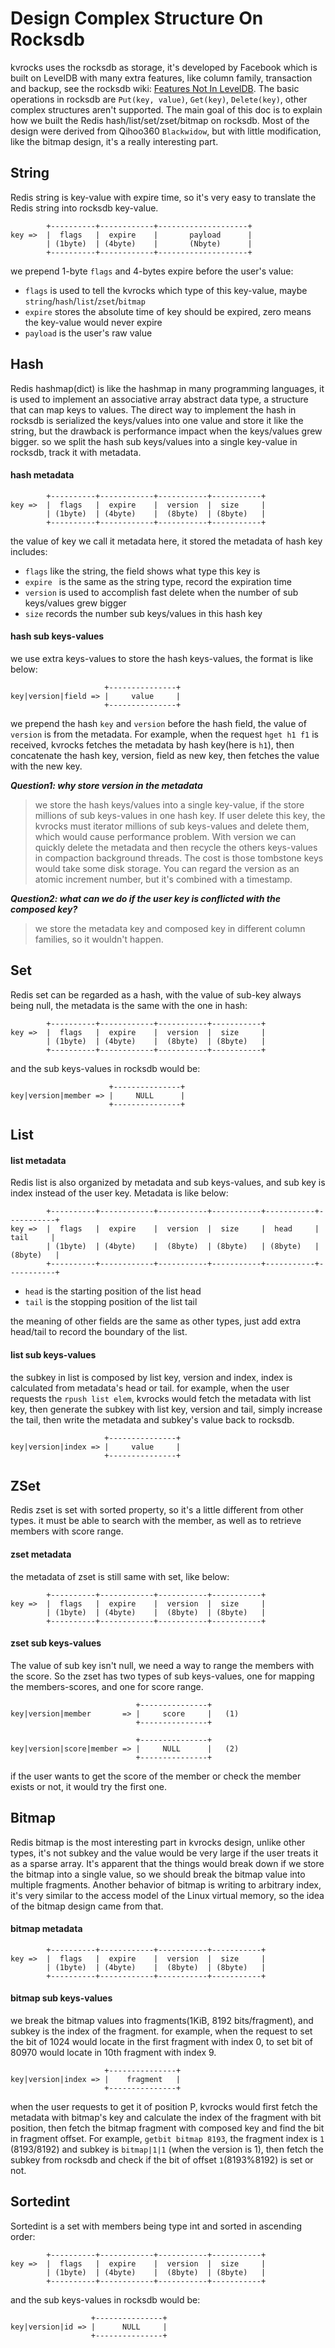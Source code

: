 # Design Complex Structure On Rocksdb

kvrocks uses the rocksdb as storage, it's developed by Facebook which is built on LevelDB with many extra features, like column family, transaction and backup, see the rocksdb wiki: [Features Not In LevelDB](https://github.com/facebook/rocksdb/wiki/Features-Not-in-LevelDB). The basic operations in rocksdb are `Put(key, value)`, `Get(key)`, `Delete(key)`, other complex structures aren't supported. The main goal of this doc is to explain how we built the Redis hash/list/set/zset/bitmap on rocksdb. Most of the design were derived from Qihoo360 `Blackwidow`, but with little modification, like the bitmap design, it's a really interesting part.

## String

Redis string is key-value with expire time, so it's very easy to translate the Redis string into rocksdb key-value.

```shell
        +----------+------------+--------------------+
key =>  |  flags   |  expire    |       payload      |
        | (1byte)  | (4byte)    |       (Nbyte)      |
        +----------+------------+--------------------+
```

we prepend 1-byte `flags` and 4-bytes expire before the user's value:

- `flags` is used to tell the kvrocks which type of this key-value, maybe `string`/`hash`/`list`/`zset`/`bitmap`
- `expire` stores the absolute time of key should be expired, zero means the key-value would never expire
- `payload` is the user's raw value

## Hash

Redis hashmap(dict) is like the hashmap in many programming languages, it is used to implement an associative array abstract data type, a structure that can map keys to values. The direct way to implement the hash in rocksdb is serialized the keys/values into one value and store it like the string, but the drawback is performance impact when the keys/values grew bigger. so we split the hash sub keys/values into a single key-value in rocksdb, track it with metadata.

#### hash metadata

```shell
        +----------+------------+-----------+-----------+
key =>  |  flags   |  expire    |  version  |  size     |
        | (1byte)  | (4byte)    |  (8byte)  | (8byte)   |
        +----------+------------+-----------+-----------+
```

the value of key we call it metadata here, it stored the metadata of hash key includes:

- `flags` like the string, the field shows what type this key is
- `expire ` is the same as the string type, record the expiration time
- `version` is used to accomplish fast delete when the number of sub keys/values grew bigger
- `size` records the number sub keys/values in this hash key

#### hash sub keys-values

we use extra keys-values to store the hash keys-values, the format is like below:

```shell
                     +---------------+
key|version|field => |     value     |
                     +---------------+
```

we prepend the hash `key` and `version` before the hash field, the value of `version` is from the metadata. For example, when the request `hget h1 f1` is received, kvrocks fetches the metadata by hash key(here is `h1`), then concatenate the hash key, version, field as new key, then fetches the value with the new key.



***Question1: why store version in the metadata***

> we store the hash keys/values into a single key-value, if the store millions of sub keys-values in one hash key. If user delete this key, the kvrocks must iterator millions of sub keys-values and delete them, which would cause performance problem. With version we can quickly delete the metadata and then recycle the others keys-values in compaction background threads. The cost is those tombstone keys would take some disk storage. You can regard the version as an atomic increment number, but it's combined with a timestamp.



***Question2: what can we do if the user key is conflicted with the composed key?***

> we store the metadata key and composed key in different column families, so it wouldn't happen.

## Set

Redis set can be regarded as a hash, with the value of sub-key always being null, the metadata is the same with the one in hash:

```shell
        +----------+------------+-----------+-----------+
key =>  |  flags   |  expire    |  version  |  size     |
        | (1byte)  | (4byte)    |  (8byte)  | (8byte)   |
        +----------+------------+-----------+-----------+
```

and the sub keys-values in rocksdb would be:

```shell
                      +---------------+
key|version|member => |     NULL      |
                      +---------------+
```

## List

#### list metadata

Redis list is also organized by metadata and sub keys-values, and sub key is index instead of the user key. Metadata is like below:

```shell
        +----------+------------+-----------+-----------+-----------+-----------+
key =>  |  flags   |  expire    |  version  |  size     |  head     |  tail     |
        | (1byte)  | (4byte)    |  (8byte)  | (8byte)   | (8byte)   | (8byte)   |
        +----------+------------+-----------+-----------+-----------+-----------+
```

- `head` is the starting position of the list head
- `tail` is the stopping position of the list tail

the meaning of other fields are the same as other types, just add extra head/tail to record the boundary of the list.

#### list sub keys-values

the subkey in list is composed by list key, version and index, index is calculated from metadata's head or tail. for example, when the user requests the `rpush list elem`, kvrocks would fetch the metadata with list key, then generate the subkey with list key, version and tail, simply increase the tail, then write the metadata and subkey's value back to rocksdb.

```shell
                     +---------------+
key|version|index => |     value     |
                     +---------------+
```

## ZSet

Redis zset is set with sorted property, so it's a little different from other types. it must be able to search with the member, as well as to retrieve members with score range.

#### zset metadata

the metadata of zset is still same with set, like below:

```shell
        +----------+------------+-----------+-----------+
key =>  |  flags   |  expire    |  version  |  size     |
        | (1byte)  | (4byte)    |  (8byte)  | (8byte)   |
        +----------+------------+-----------+-----------+
```

#### zset sub keys-values

The value of sub key isn't null, we need a way to range the members with the score. So the zset has two types of sub keys-values, one for mapping the members-scores, and one for score range.

```shell
                            +---------------+
key|version|member       => |     score     |   (1)
                            +---------------+
                            
                            +---------------+
key|version|score|member => |     NULL      |   (2)
                            +---------------+
```

if the user wants to get the score of the member or check the member exists or not, it would try the first one.

## Bitmap

Redis bitmap is the most interesting part in kvrocks design, unlike other types, it's not subkey and the value would be very large if the user treats it as a sparse array. It's apparent that the things would break down if we store the bitmap into a single value, so we should break the bitmap value into multiple fragments. Another behavior of bitmap is writing to arbitrary index, it's very similar to the access model of the Linux virtual memory, so the idea of the bitmap design came from that.

#### bitmap metadata

```shell
        +----------+------------+-----------+-----------+
key =>  |  flags   |  expire    |  version  |  size     |
        | (1byte)  | (4byte)    |  (8byte)  | (8byte)   |
        +----------+------------+-----------+-----------+
```

#### bitmap sub keys-values

we break the bitmap values into fragments(1KiB, 8192 bits/fragment), and subkey is the index of the fragment. for example, when the request to set the bit of 1024 would locate in the first fragment with index 0, to set bit of 80970 would locate in 10th fragment with index 9.

```shell
                     +---------------+
key|version|index => |    fragment   |
                     +---------------+
```

when the user requests to get it of position P, kvrocks would first fetch the metadata with bitmap's key and calculate the index of the fragment with bit position, then fetch the bitmap fragment with composed key and find the bit in fragment offset. For example, `getbit bitmap 8193`, the fragment index is `1` (8193/8192) and subkey is `bitmap|1|1` (when the version is 1), then fetch the subkey from rocksdb and check if the bit of offset `1`(8193%8192) is set or not.

## Sortedint

Sortedint is a set with members being type int and sorted in ascending order:

```shell
        +----------+------------+-----------+-----------+
key =>  |  flags   |  expire    |  version  |  size     |
        | (1byte)  | (4byte)    |  (8byte)  | (8byte)   |
        +----------+------------+-----------+-----------+
```

and the sub keys-values in rocksdb would be:

```shell
                  +---------------+
key|version|id => |      NULL     |
                  +---------------+
```
